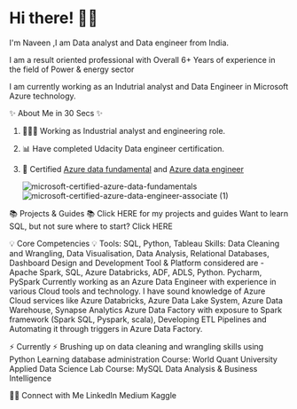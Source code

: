 # Hi there! 🙋🏻                                                        
                                 

I'm Naveen ,I am Data analyst and Data engineer from India. 

I am a result oriented professional with Overall 6+ Years of experience in the field of Power & energy sector

I am currently working as an Indutrial analyst and Data Engineer in Microsoft Azure technology. 


✨ About Me in 30 Secs ✨

1. 👩🏻‍💻 Working as Industrial analyst and engineering role. 
2. 📊 Have completed Udacity Data engineer certification. 
3. 📝 Certified [Azure data fundamental](https://www.credly.com/badges/2347df67-ee1d-4e9c-9f8a-1e558de5be1a/public_url) and [Azure data engineer](https://www.credly.com/badges/c92433ad-1734-431a-ae56-33cb76016436/public_url) 

     ![microsoft-certified-azure-data-fundamentals](https://user-images.githubusercontent.com/114065631/191479586-21dadcfe-a213-438b-8476-b430528116ce.png)  ![microsoft-certified-azure-data-engineer-associate (1)](https://user-images.githubusercontent.com/114065631/191479166-f9c33a26-f6fd-4858-b7b2-9ae7ae917855.png)


📚 Projects & Guides 📚
Click HERE for my projects and guides
Want to learn SQL, but not sure where to start? Click HERE

💡 Core Competencies 💡
Tools: SQL, Python, Tableau
Skills: Data Cleaning and Wrangling, Data Visualisation, Data Analysis, Relational Databases, Dashboard Design and Development
Tool & Platform considered are - Apache Spark, SQL, Azure Databricks, ADF, ADLS, Python. Pycharm, PySpark
Currently working as an Azure Data Engineer with experience in various Cloud tools and technology. I have sound knowledge of Azure Cloud services like Azure Databricks, Azure Data Lake System, Azure Data Warehouse, Synapse Analytics Azure Data Factory with exposure to Spark framework (Spark SQL, Pyspark, scala), Developing ETL Pipelines and Automating it through triggers in Azure Data Factory.

⚡️ Currently ⚡️
Brushing up on data cleaning and wrangling skills using Python
Learning database administration
Course: World Quant University Applied Data Science Lab
Course: MySQL Data Analysis & Business Intelligence

🙌🏻 Connect with Me
LinkedIn
Medium
Kaggle
